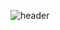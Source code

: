 ![header](https://capsule-render.vercel.app/api?type=waving&color=timeGradient&height=300&section=header&text=Stack&animation=fadeIn&20render&fontSize=90)
